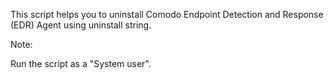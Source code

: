 This script helps you to uninstall Comodo Endpoint Detection and Response (EDR) Agent using uninstall string.

Note:

Run the script as a "System user".